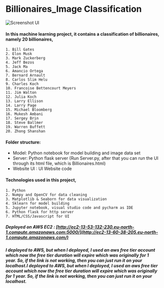 # Billionaires_Image Classification

![Screenshot UI](https://github.com/Michs224/Billionaires_Image-Classification/assets/128117104/4dfac9f4-8c78-4d81-92e3-30b7e8ecab73)


#### In this machine learning project, it contains a classification of billionaires, namely 20 billionaires,

    1. Bill Gates
    2. Elon Musk
    3. Mark Zuckerberg
    4. Jeff Bezos
    5. Jack Ma
    6. Amancio Ortega
    7. Bernard Arnault
    8. Carlos Slim Helu
    9. Charles Koch
    10. Francoise Bettencourt Meyers
    11. Jim Walton
    12. Julia Koch
    13. Larry Ellison
    14. Larry Page
    15. Michael Bloomberg
    16. Mukesh Ambani
    17. Sergey Brin
    18. Steve Ballmer
    19. Warren Buffett
    20. Zhong Shanshan

#### Folder structure:

  - Model: Python notebook for model building and image data set
  - Server: Python flask server (Run Server.py, after that you can run the UI through its html file, which is Billionaires.html)
  - Website UI : UI Website code

#### Technologies used in this project,

    1. Python
    2. Numpy and OpenCV for data cleaning
    3. Matplotlib & Seaborn for data visualization
    4. Sklearn for model building
    5. Jupyter notebook, visual studio code and pycharm as IDE
    6. Python flask for http server
    7. HTML/CSS/Javascript for UI

##### Deployed on AWS EC2 : [http://ec2-13-53-132-230.eu-north-1.compute.amazonaws.com:5000/](http://ec2-13-60-38-205.eu-north-1.compute.amazonaws.com/)

_**I deployed to AWS, but when I deployed, I used an aws free tier account which now the free tier duration will expire which was originally for 1 year. So, if the link is not working, then you can just run it on your localhost.I deployed to AWS, but when I deployed, I used an aws free tier account which now the free tier duration will expire which was originally for 1 year. So, if the link is not working, then you can just run it on your localhost.**_
